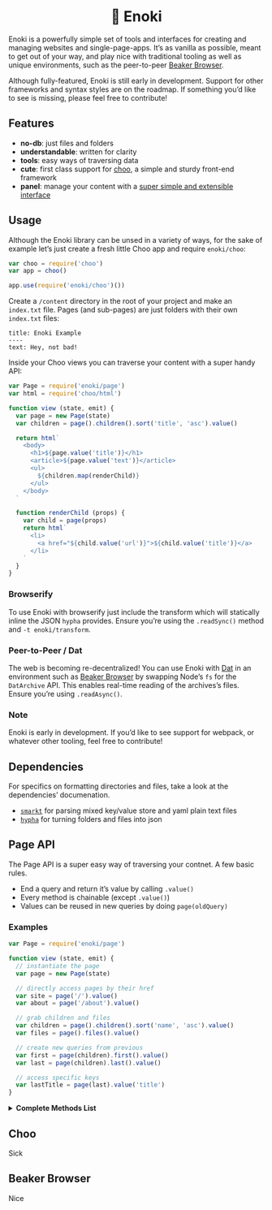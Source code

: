 <h1 align="center">🍄 Enoki</h1>

Enoki is a powerfully simple set of tools and interfaces for creating and managing websites and single-page-apps. It’s as vanilla as possible, meant to get out of your way, and play nice with traditional tooling as well as unique environments, such as the peer-to-peer [Beaker Browser](https://beakerbrowser.com).

Although fully-featured, Enoki is still early in development. Support for other frameworks and syntax styles are on the roadmap. If something you’d like to see is missing, please feel free to contribute!

## Features

- **no-db**: just files and folders
- **understandable**: written for clarity
- **tools**: easy ways of traversing data
- **cute**: first class support for [choo](https://github.com/choojs/choo), a simple and sturdy front-end framework
- **panel**: manage your content with a [super simple and extensible interface](https://github.com/enokidotsite/)

## Usage

Although the Enoki library can be unsed in a variety of ways, for the sake of example let’s just create a fresh little Choo app and require `enoki/choo`:

```js
var choo = require('choo')
var app = choo()

app.use(require('enoki/choo')())
```

Create a `/content` directory in the root of your project and make an `index.txt` file. Pages (and sub-pages) are just folders with their own `index.txt` files:

```
title: Enoki Example
----
text: Hey, not bad!
```

Inside your Choo views you can traverse your content with a super handy API:

```js
var Page = require('enoki/page')
var html = require('choo/html')

function view (state, emit) {
  var page = new Page(state)
  var children = page().children().sort('title', 'asc').value()

  return html`
    <body>
      <h1>${page.value('title')}</h1>
      <article>${page.value('text')}</article>
      <ul>
        ${children.map(renderChild)}
      </ul>
    </body>
  `

  function renderChild (props) {
    var child = page(props)
    return html`
      <li>
        <a href="${child.value('url')}">${child.value('title')}</a>
      </li>
    `
  }
}
``` 

### Browserify

To use Enoki with browserify just include the transform which will statically inline the JSON `hypha` provides. Ensure you’re using the `.readSync()` method and `-t enoki/transform`.

### Peer-to-Peer / Dat

The web is becoming re-decentralized! You can use Enoki with [Dat](https://datproject.org) in an environment such as [Beaker Browser](https://beakerbrowser.com) by swapping Node’s `fs` for the `DatArchive` API. This enables real-time reading of the archives’s files. Ensure you’re using `.readAsync()`.

### Note

Enoki is early in development. If you’d like to see support for webpack, or whatever other tooling, feel free to contribute!

## Dependencies

For specifics on formatting directories and files, take a look at the dependencies’ documenation.

- [`smarkt`](https://github.com/jondashkyle/smarkt) for parsing mixed key/value store and yaml plain text files
- [`hypha`](https://github.com/jondashkyle/hypha) for turning folders and files into json

## Page API

The Page API is a super easy way of traversing your contnet. A few basic rules.

- End a query and return it’s value by calling `.value()`
- Every method is chainable (except `.value()`)
- Values can be reused in new queries by doing `page(oldQuery)`

### Examples

```js
var Page = require('enoki/page')

function view (state, emit) {
  // instantiate the page
  var page = new Page(state)

  // directly access pages by their href
  var site = page('/').value()
  var about = page('/about').value()

  // grab children and files
  var children = page().children().sort('name', 'asc').value()
  var files = page().files().value()

  // create new queries from previous
  var first = page(children).first().value()
  var last = page(children).last().value()

  // access specific keys
  var lastTitle = page(last).value('title')
}
```

<details><summary><b>Complete Methods List</b></summary>

#### `.children()`

Remaps to `.pages()`.

#### `.files()`

Files of the current `page`.

#### `.find(href)`

Locate a `sub-page` of the `current page` based on the `href`.

#### `.first()`

Returns the first `page` or `file`.

#### `.hasView()`

Does the current page have a custom view?

#### `.isActive()`

Is the current page active?

#### `.last()`

Returns the last `page` or `file`.

#### `.page()`

The current page.

#### `.pages()`

Sub-pages of the current page.

#### `.parent()`

The parent of the current page.

#### `.sort()`

Sorts the current value’s `.pages` by `.order`. Formatting of `.order` follows the arguments of `.sortBy` seperated by a space. For example, `date asc`.

#### `.sortBy(key, order)`

Sort the `files` or `pages` based by a certain key. Order can be either `asc` or `desc`. For example, `.sortBy('name', 'desc')` or  `.sortBy('date', 'asc')`.

#### `.toArray()`

Converts the values of an object to an array.

#### `.value()`

Return the current value.</details>

## Choo

Sick

## Beaker Browser

Nice